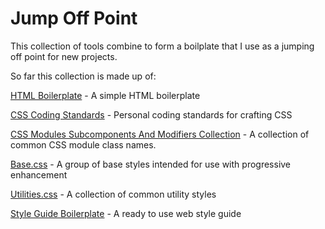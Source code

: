 Jump Off Point
==============

This collection of tools combine to form a boilplate that I use as a jumping off point for new projects.

So far this collection is made up of:

[HTML Boilerplate](https://github.com/bjankord/HTML-Boilerplate) - A simple HTML boilerplate

[CSS Coding Standards](https://github.com/bjankord/CSS-Coding-Standards) - Personal coding standards for crafting CSS

[CSS Modules Subcomponents And Modifiers Collection](https://github.com/bjankord/CSS-Modules-Subcomponents-And-Modifiers-Collection) - A collection of common CSS module class names.

[Base.css](https://github.com/bjankord/Base.css) - A group of base styles intended for use with progressive enhancement

[Utilities.css](https://github.com/bjankord/Utilities.css) - A collection of common utility styles

[Style Guide Boilerplate](https://github.com/bjankord/Style-Guide-Boilerplate) - A ready to use web style guide
